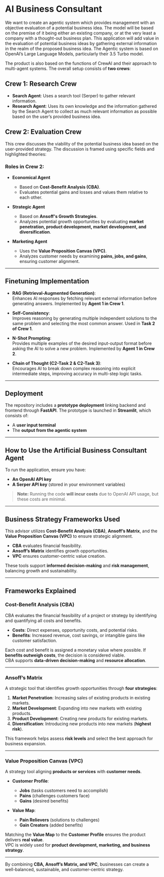 # AI Business Consultant

We want to create an agentic system which provides management with an objective evaluation of a potential business idea. The model will be based on the premise of it being either an existing company, or at the very least a company with a thought-out business plan. This application will add value in the evaluation of potential business ideas by gathering external information in the realm of the proposed business idea. The Agentic system is based on OpenAI’s Large Language Models, particularly their 3.5 Turbo model.

The product is also based on the functions of CrewAI and their approach to multi-agent systems. The overall setup consists of **two crews**:

## Crew 1: Research Crew

- **Search Agent**: Uses a search tool (Serper) to gather relevant information.
- **Research Agent**: Uses its own knowledge and the information gathered by the Search Agent to collect as much relevant information as possible based on the user’s provided business idea.

## Crew 2: Evaluation Crew

This crew discusses the viability of the potential business idea based on the user-provided strategy. The discussion is framed using specific fields and highlighted theories:

### Roles in Crew 2:

- **Economical Agent**  
  - Based on **Cost-Benefit Analysis (CBA)**.  
  - Evaluates potential gains and losses and values them relative to each other.

- **Strategic Agent**  
  - Based on **Ansoff's Growth Strategies**.  
  - Analyzes potential growth opportunities by evaluating **market penetration, product development, market development, and diversification**.

- **Marketing Agent**  
  - Uses the **Value Proposition Canvas (VPC)**.  
  - Analyzes customer needs by examining **pains, jobs, and gains**, ensuring customer alignment.

---

## Finetuning Implementation

- **RAG (Retrieval-Augmented Generation)**:  
  Enhances AI responses by fetching relevant external information before generating answers. Implemented by **Agent 1 in Crew 1**.

- **Self-Consistency**:  
  Improves reasoning by generating multiple independent solutions to the same problem and selecting the most common answer. Used in **Task 2 of Crew 1**.

- **N-Shot Prompting**:  
  Provides multiple examples of the desired input-output format before asking the AI to solve a new problem. Implemented by **Agent 1 in Crew 2**.

- **Chain of Thought (C2-Task 2 & C2-Task 3)**:  
  Encourages AI to break down complex reasoning into explicit intermediate steps, improving accuracy in multi-step logic tasks.

---

## Deployment

The repository includes a **prototype deployment** linking backend and frontend through **FastAPI**. The prototype is launched in **Streamlit**, which consists of:

- A **user input terminal**
- The **output from the agentic system**

---

## How to Use the Artificial Business Consultant Agent

To run the application, ensure you have:

- **An OpenAI API key**
- **A Serper API key** (stored in your environment variables)

> **Note:** Running the code **will incur costs** due to OpenAI API usage, but these costs are minimal.

---

## Business Strategy Frameworks Used

This advisor utilizes **Cost-Benefit Analysis (CBA)**, **Ansoff’s Matrix**, and the **Value Proposition Canvas (VPC)** to ensure strategic alignment.

- **CBA** evaluates financial feasibility.
- **Ansoff’s Matrix** identifies growth opportunities.
- **VPC** ensures customer-centric value creation.

These tools support **informed decision-making** and **risk management**, balancing growth and sustainability.

---

## Frameworks Explained

### Cost-Benefit Analysis (CBA)
CBA evaluates the financial feasibility of a project or strategy by identifying and quantifying all costs and benefits. 

- **Costs**: Direct expenses, opportunity costs, and potential risks.  
- **Benefits**: Increased revenue, cost savings, or intangible gains like customer satisfaction.  

Each cost and benefit is assigned a monetary value where possible. If **benefits outweigh costs**, the decision is considered viable.  
CBA supports **data-driven decision-making** and **resource allocation**.

---

### Ansoff’s Matrix
A strategic tool that identifies growth opportunities through **four strategies**:

1. **Market Penetration**: Increasing sales of existing products in existing markets.
2. **Market Development**: Expanding into new markets with existing products.
3. **Product Development**: Creating new products for existing markets.
4. **Diversification**: Introducing new products into new markets (**highest risk**).

This framework helps assess **risk levels** and select the best approach for business expansion.

---

### Value Proposition Canvas (VPC)
A strategy tool aligning **products or services** with **customer needs**.

- **Customer Profile**:
  - **Jobs** (tasks customers need to accomplish)
  - **Pains** (challenges customers face)
  - **Gains** (desired benefits)

- **Value Map**:
  - **Pain Relievers** (solutions to challenges)
  - **Gain Creators** (added benefits)

Matching the **Value Map** to the **Customer Profile** ensures the product delivers **real value**.  
VPC is widely used for **product development, marketing, and business strategy**.

---

By combining **CBA, Ansoff’s Matrix, and VPC**, businesses can create a well-balanced, sustainable, and customer-centric strategy.
